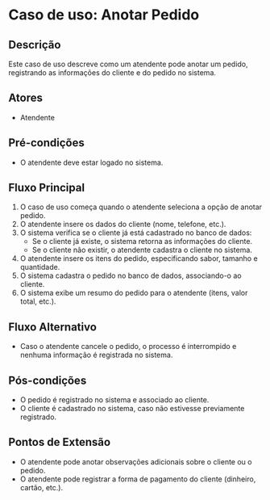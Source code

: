 # Caso de uso: Anotar Pedido

## Descrição
Este caso de uso descreve como um atendente pode anotar um pedido, registrando as informações do cliente e do pedido no sistema.

## Atores
- Atendente

## Pré-condições
- O atendente deve estar logado no sistema.

## Fluxo Principal
1. O caso de uso começa quando o atendente seleciona a opção de anotar pedido.
2. O atendente insere os dados do cliente (nome, telefone, etc.).
3. O sistema verifica se o cliente já está cadastrado no banco de dados:
   - Se o cliente já existe, o sistema retorna as informações do cliente.
   - Se o cliente não existir, o atendente cadastra o cliente no sistema.
4. O atendente insere os itens do pedido, especificando sabor, tamanho e quantidade.
5. O sistema cadastra o pedido no banco de dados, associando-o ao cliente.
6. O sistema exibe um resumo do pedido para o atendente (itens, valor total, etc.).

## Fluxo Alternativo
- Caso o atendente cancele o pedido, o processo é interrompido e nenhuma informação é registrada no sistema.

## Pós-condições
- O pedido é registrado no sistema e associado ao cliente.
- O cliente é cadastrado no sistema, caso não estivesse previamente registrado.

## Pontos de Extensão
- O atendente pode anotar observações adicionais sobre o cliente ou o pedido.
- O atendente pode registrar a forma de pagamento do cliente (dinheiro, cartão, etc.).